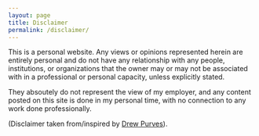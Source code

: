 ```yaml
---
layout: page
title: Disclaimer
permalink: /disclaimer/
---
```


This is a personal website. Any views or opinions represented herein are
entirely personal and do not have any relationship with any people,
institutions, or organizations that the owner may or may not be associated with
in a professional or personal capacity, unless explicitly stated.

They absoutely do not represent the view of my employer, and any content posted
on this site is done in my personal time, with no connection to any work done
professionally.

(Disclaimer taken from/inspired by
[Drew Purves](http://drewpurves.com/disclaimer.html)).
